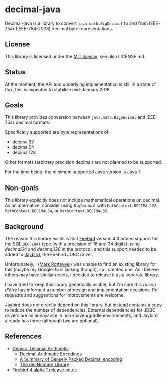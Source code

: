 decimal-java
============

Decimal-java is a library to convert `java.math.BigDecimal` to and from 
IEEE-754r (IEEE-754-2008) decimal byte representations.

License
-------

This library is licensed under the [MIT license](https://opensource.org/licenses/MIT),
see also LICENSE.md.

Status
------

At the moment, the API and underlying implementation is still in a state of 
flux, this is expected to stabilize mid-January 2018.

Goals
-----

This library provides conversion between `java.math.BigDecimal` and  IEEE-754r 
decimal formats.

Specifically supported are byte representations of:

- decimal32
- decimal64
- decimal128

Other formats (arbitrary precision decimal) are not planned to be supported.

For the time being, the minimum supported Java version is Java 7.

Non-goals
---------

This library explicitly does not include mathematical operations on decimal.
As an alternative, consider using `BigDecimal` with `MathContext.DECIMAL128`,
`MathContext.DECIMAL64`, or `MathContext.DECIMAL32`.

Background
----------

The reason this library exists is that [Firebird](https://www.firebirdsql.org/) 
version 4.0 added support for the SQL `DECFLOAT` type (with a precision of 16 
and 34 digits) using _decimal64_ and _decimal128_ in the protocol, and this 
support needed to be added to [Jaybird](https://github.com/FirebirdSQL/jaybird), 
the Firebird JDBC driver.

Unfortunately, I ([Mark Rotteveel](https://github.com/mrotteveel/)) was unable 
to find an existing library for this (maybe my Google-fu is lacking though), so 
I created one. As I believe others may have similar needs, I decided to release 
it as a separate library.

I have tried to keep this library generically usable, but I'm sure this 
_raison d'être_ has informed a number of design and implementation decisions. 
Pull requests and suggestions for improvements are welcome.

Jaybird does not directly depend on this library, but instead contains a copy to
reduce the number of dependencies. External dependencies for JDBC drivers are
an annoyance in non-maven/gradle environments, and Jaybird already has three 
(although two are optional).

References
----------

-   [General Decimal Arithmetic](http://speleotrove.com/decimal/)
    -   [Decimal Arithmetic Encodings](http://speleotrove.com/decimal/decbits.html)
    -   [A Summary of Densely Packed Decimal encoding](http://speleotrove.com/decimal/DPDecimal.html)
    -   [The decNumber Library](http://speleotrove.com/decimal/decnumber.html)
-   [Firebird 4 alpha 1 release notes](http://web.firebirdsql.org/downloads/prerelease/v40alpha1/Firebird-4.0.0_Alpha1-ReleaseNotes.pdf)

 